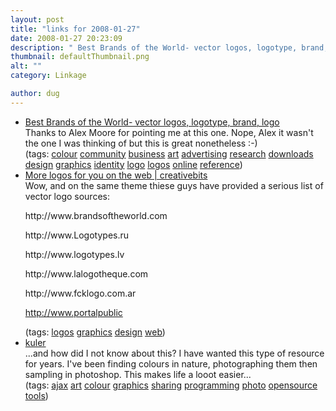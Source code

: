 ```yaml
---
layout: post
title: "links for 2008-01-27"
date: 2008-01-27 20:23:09
description: " Best Brands of the World- vector logos, logotype, brand, logo Thanks to Alex Moore for pointing me at this one. Nope, Alex it wasn&#8217;t the one I was thinking of but this is great nonetheless  -- -) (tags --  colour community&#8230;"
thumbnail: defaultThumbnail.png
alt: ""
category: Linkage

author: dug
---
```


<ul class="delicious">
	<li>
		<div class="delicious-link"><a href="http://www.brandsoftheworld.com/">Best Brands of the World- vector logos, logotype, brand, logo</a></div>
		<div class="delicious-extended">Thanks to Alex Moore for pointing me at this one. Nope, Alex it wasn't the one I was thinking of but this is great nonetheless :-)</div>
		<div class="delicious-tags">(tags: <a href="http://del.icio.us/dug/colour">colour</a> <a href="http://del.icio.us/dug/community">community</a> <a href="http://del.icio.us/dug/business">business</a> <a href="http://del.icio.us/dug/art">art</a> <a href="http://del.icio.us/dug/advertising">advertising</a> <a href="http://del.icio.us/dug/research">research</a> <a href="http://del.icio.us/dug/downloads">downloads</a> <a href="http://del.icio.us/dug/design">design</a> <a href="http://del.icio.us/dug/graphics">graphics</a> <a href="http://del.icio.us/dug/identity">identity</a> <a href="http://del.icio.us/dug/logo">logo</a> <a href="http://del.icio.us/dug/logos">logos</a> <a href="http://del.icio.us/dug/online">online</a> <a href="http://del.icio.us/dug/reference">reference</a>)</div>
	</li>
	<li>
		<div class="delicious-link"><a href="http://creativebits.org/More_logos_for_you_on_the_web">More logos for you on the web | creativebits</a></div>
		<div class="delicious-extended">Wow, and on the same theme thiese guys have provided a serious list of vector logo sources:

<p>http://www.brandsoftheworld.com</p>

<p>http://www.Logotypes.ru</p>

<p>http://www.logotypes.lv</p>

<p>http://www.lalogotheque.com</p>

<p>http://www.fcklogo.com.ar</p>

http://www.portalpublic</div>
		<div class="delicious-tags">(tags: <a href="http://del.icio.us/dug/logos">logos</a> <a href="http://del.icio.us/dug/graphics">graphics</a> <a href="http://del.icio.us/dug/design">design</a> <a href="http://del.icio.us/dug/web">web</a>)</div>
	</li>
	<li>
		<div class="delicious-link"><a href="http://kuler.adobe.com/">kuler</a></div>
		<div class="delicious-extended">...and how did I not know about this? I have wanted this type of resource for years. I've been finding colours in nature, photographing them then sampling in photoshop. This makes life a looot easier...</div>
		<div class="delicious-tags">(tags: <a href="http://del.icio.us/dug/ajax">ajax</a> <a href="http://del.icio.us/dug/art">art</a> <a href="http://del.icio.us/dug/colour">colour</a> <a href="http://del.icio.us/dug/graphics">graphics</a> <a href="http://del.icio.us/dug/sharing">sharing</a> <a href="http://del.icio.us/dug/programming">programming</a> <a href="http://del.icio.us/dug/photo">photo</a> <a href="http://del.icio.us/dug/opensource">opensource</a> <a href="http://del.icio.us/dug/tools">tools</a>)</div>
	</li>
</ul>
